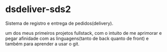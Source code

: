 # dsdeliver-sds2
Sistema de registro e entrega de pedidos(delivery). 

um dos meus primeiros projetos fullstack, com o intuito de me aprimorar e pegar afinidade com as linguagens(tanto de back quanto de front) e também para aprender a usar o git.

